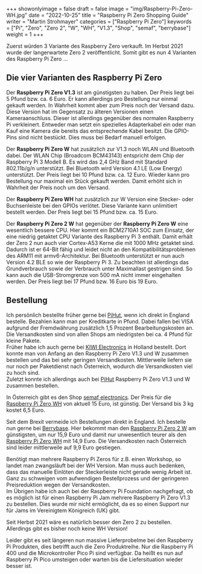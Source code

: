 ﻿+++
showonlyimage = false
draft = false
image = "img/Raspberry-Pi-Zero-WH.jpg"
date = "2022-10-25"
title = "Raspberry Pi Zero Shopping Guide"
writer = "Martin Strohmayer"
categories = ["Raspberry Pi Zero"]
keywords = ["Pi", "Zero", "Zero 2", "W", "WH", "V1.3", "Shop", "semaf", "berrybase"]
weight = 1
+++

Zuerst würden 3 Variante des Raspberry Zero verkauft. Im Herbst 2021 wurde der langerwartete Zero 2 veröffentlicht. Somit gibt es nun 4 Varianten des Raspberry Pi Zero  ...
<!--more-->

<!-- erstversion date = "2018-12-05" -->

## Die vier Varianten des Raspberry Pi Zero

Der **Raspberry Pi Zero V1.3** ist am günstigsten zu haben. Der Preis liegt bei 5 Pfund bzw. ca. 6 Euro. Er kann allerdings pro Bestellung nur einmal gekauft werden. In Wahrheit kommt aber zum Preis noch der Versand dazu. Diese Version hat im Gegensatz zu älteren Versionen einen Kameraanschluss. Dieser ist allerdings gegenüber des normalen Raspberry Pi verkleinert. Entweder man setzt ein spezielles Adapterkabel ein oder man Kauf eine Kamera die bereits das entsprechende Kabel besitzt. Die GPIO-Pins sind nicht bestückt. Dies muss bei Bedarf manuell erfolgen.

Der **Raspberry Pi Zero W** hat zusätzlich zur V1.3 noch WLAN und Bluetooth dabei. Der WLAN Chip (Broadcom BCM43143) entspricht dem Chip der Raspberry Pi 3 Modell B. Es wird das 2,4 GHz Band mit Standard 802.11b/g/n unterstützt. Bei Bluetooth wird Version 4.1 LE (Low Energy) unterstützt. Der Preis liegt bei 10 Pfund bzw. ca. 12 Euro. Wieder kann pro Bestellung nur maximal ein Stück gekauft werden. Damit erhöht sich in Wahrheit der Preis noch um den Versand.

Der **Raspberry Pi Zero WH** hat zusätzlich zur W Version eine Stecker- oder Buchsenleiste bei den GPIOs verlötet. Diese Variante kann unlimitiert bestellt werden. Der Preis liegt bei 15 Pfund bzw. ca. 15 Euro.

Der **Raspberry Pi Zero 2 W** hat gegenüber der **Raspberry Pi Zero W** eine wesentlich bessere CPU. Hier kommt ein BCM2710A1 SOC zum Einsatz, der eine niedrig getaktet CPU Variante des Raspberry Pi 3 enthält. Damit erhält der Zero 2 nun auch vier Cortex-A53 Kerne die mit 1000 MHz getaktet sind. Dadurch ist er 64-Bit fähig und leidet nicht an den Kompatibilitätsproblemen des ARM11 mit armv6-Architektur. Bei Bluetooth unterstützt er nun auch Version 4.2 BLE so wie der Raspberry Pi 3. Zu beachten ist allerdings das Grundverbrauch sowie der Verbrauch unter Maximallast gestrigen sind. So kann auch die USB-Stromgrenze von 500 mA nicht immer eingehalten werden. Der Preis liegt bei 17 Pfund bzw. 16 Euro bis 19 Euro. 

## Bestellung

Ich persönlich bestellte früher gerne bei [PiHut](https://thepihut.com), wenn ich direkt in England bestelle. Bezahlen kann man per Kreditkarte in Pfund. Dabei fallen bei VISA aufgrund der Fremdwährung zusätzlich 1,5 Prozent Bearbeitungskosten an. Die Versandkosten sind von allen Shops am niedrigsten bei ca. 4 Pfund für kleine Pakete.  
Früher habe ich auch gerne bei [KIWI Electronics](https://www.kiwi-electronics.nl/?lang=de) in Holland bestellt. Dort konnte man von Anfang an den Raspberry Pi Zero V1.3 und W zusammen bestellen und das bei sehr geringen Versandkosten. Mittlerweile liefern sie nur noch per Paketdienst nach Österreich, wodurch die Versandkosten viel zu hoch sind.  
Zuletzt konnte ich allerdings auch bei [PiHut](https://thepihut.com) Raspberry Pi Zero V1.3 und W zusammen bestellen.

In Österreich gibt es den Shop [semaf electronics](https://electronics.semaf.at). Der Preis für die [Raspberry Pi Zero WH](https://electronics.semaf.at/Raspberry-Pi-Zero-WH) von aktuell 15 Euro, ist günstig. Der Versand bis 3 kg kostet 6,5 Euro.

Seit dem Brexit vermeide ich Bestellungen direkt in England. Ich bestelle nun  gerne bei [Berrybase](https://www.berrybase.de/). Hier bekommt man den [Raspberry Pi Zero 2 W](https://www.berrybase.de/raspberry-pi/raspberry-pi-computer/boards/raspberry-pi-zero-2-w) am günstigsten, um nur 15,9 Euro und damit nur unwesentlich teurer als den [Raspberry Pi Zero WH](https://www.berrybase.de/raspberry-pi/raspberry-pi-computer/boards/raspberry-pi-zero-wh) mit 14,9 Euro. Die Versandkosten nach Österreich sind leider mittlerweile auf 9,9 Euro gestiegen.  

Benötigt man mehrere Raspberry Pi Zeros für z.B. einen Workshop, so landet man zwangsläuft bei der WH Version. Man muss auch bedenken, dass das manuelle Einlöten der Steckerleiste nicht gerade wenig Arbeit ist. Ganz zu schweigen vom aufwendigen Bestellprozess und der geringeren Preisreduktion wegen der Versandkosten.  
Im Übrigen habe ich auch bei der Raspberry Pi Foundation nachgefragt, ob es möglich ist für einen Raspberry Pi Jam mehrere Raspberry Pi Zero V1.3 zu bestellen.
Dies wurde mir nicht ermöglicht, da es so einen Support nur für Jams im Vereinigtem Königreich (UK) gibt.

Seit Herbst 2021 wäre es natürlich besser den Zero 2 zu bestellen. Allerdings gibt es bisher noch keine WH Version!  

Leider gibt es seit längeren nun massive Lieferprobelme bei den Raspberry Pi Produkten, dies betrifft auch die Zero Produktreihe. Nur die Raspberry Pi 400 und die Microkontroller Pico Pi sind verfügbar. Da heißt es nun auf Raspberry Pi Pico umsteigen oder warten bis die Liefersituation wieder besser ist. 
